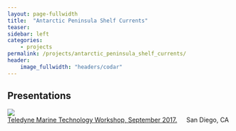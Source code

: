 ```yaml
---
layout: page-fullwidth
title:  "Antarctic Peninsula Shelf Currents"
teaser:
sidebar: left
categories:
    - projects
permalink: /projects/antarctic_peninsula_shelf_currents/
header:
    image_fullwidth: "headers/codar"
---
```



<h2>Presentations</h2>
<!-- PRESENTATIONS -->
<div class="row">
  <div class="large-2 columns">    
      <img src="https://github.com/nicolecouto/nicolecouto.github.io/blob/master/images/couto_rdi_equipment_grant_thumb.jpg?raw=true">
  </div>
  <div class="large-10 columns">
  <a href="/assets/posters/couto_rdi_equipment_grant.pdf">Teledyne Marine Technology Workshop, September 2017.</a> San Diego, CA
  </div>
</div>
